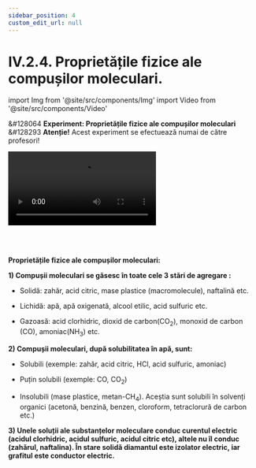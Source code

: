 ```yaml
---
sidebar_position: 4
custom_edit_url: null
---
```


# IV.2.4. Proprietățile fizice ale compușilor moleculari.




import Img from '@site/src/components/Img'
import Video from '@site/src/components/Video'




<div class="alert alert--success" role="alert">


&#128064 **Experiment: Proprietățile fizice ale compușilor moleculari**   
&#128293 **Atenție!** Acest experiment se efectuează numai de către profesori!



<Video src="https://www.youtube.com/embed/5lB7XcGZ79c" />



**Materiale necesare:**    
4 pahare Berzelius cu apă,baghetă, spatulă, circuit electric cu baterie, fire și bec, H<sub>2</sub>SO<sub>4</sub>, Alcool etilic, acid citric, zahăr, naftalină, mase plastice, apă.



<br></br>

**Descrierea experimentului:**
- Analizați substanțele din cele 6 probe și stabiliți asemănările și deosebirile dintre proprietățile lor fizice observabile.
  > Substanțele moleculare pot fi sunt solide (zahăr, acid citric, naftalină), lichide (apa, acid sulfuric, alcool etilic) și gazoase (monoxid de carbon, dioxid de carbon, dioxid de sulf, acid clorhidric, amoniac).
- Verifică conductibilitatea electrică a substanțelor moleculare dizolvate în apă sub formă de soluții.
  > În soluție unii compuși moleculari conduc curentul electric (acid sulfuric, acid citric etc.).    
  > Alți compuși moleculari nu conduc curentul electric, fiind izolatoare electrice (zahărul, naftalina, masele plastice etc.).
- Verifică solubilitatea în apă a compușilor moleculari.
  > Unii compuși moleculari sunt solubili în apă (zahăr, acid citric, acid sulfuric, monoxidul de carbon etc.).


</div>




<br></br>


<div class="alert alert--primary" role="alert">


**Proprietățile fizice ale compușilor moleculari:**

**1) Compușii moleculari se găsesc în toate cele 3 stări de agregare :**

- Solidă: zahăr, acid citric, mase plastice (macromolecule), naftalină etc.

- Lichidă: apă, apă oxigenată, alcool etilic, acid sulfuric etc.

- Gazoasă: acid clorhidric, dioxid de carbon(CO<sub>2</sub>), monoxid de carbon (CO), amoniac(NH<sub>3</sub>) etc.

**2) Compușii moleculari, după solubilitatea în apă, sunt:**

- Solubili (exemple: zahăr, acid citric, HCl, acid sulfuric, amoniac)

- Puțin solubili (exemple: CO, CO<sub>2</sub>)

- Insolubili (mase plastice, metan-CH<sub>4</sub>). Aceștia sunt solubili în solvenți organici (acetonă, benzină, benzen, cloroform, tetraclorură de carbon etc.)

**3) Unele soluții ale substanțelor moleculare conduc curentul electric (acidul clorhidric, acidul sulfuric, acidul citric etc), altele nu îl conduc (zahărul, naftalina). În stare solidă diamantul este izolator electric, iar grafitul este conductor electric.**




</div>


